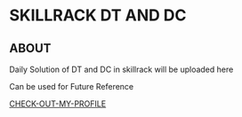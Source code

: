 
# SKILLRACK DT AND DC




## ABOUT
Daily Solution of DT and DC in skillrack will be uploaded here

Can be used for Future Reference

[CHECK-OUT-MY-PROFILE](https://www.skillrack.com/faces/resume.xhtml?id=447677&key=e4a8bcc5d9c0a184b8db7c6028b87e503f2999e1)